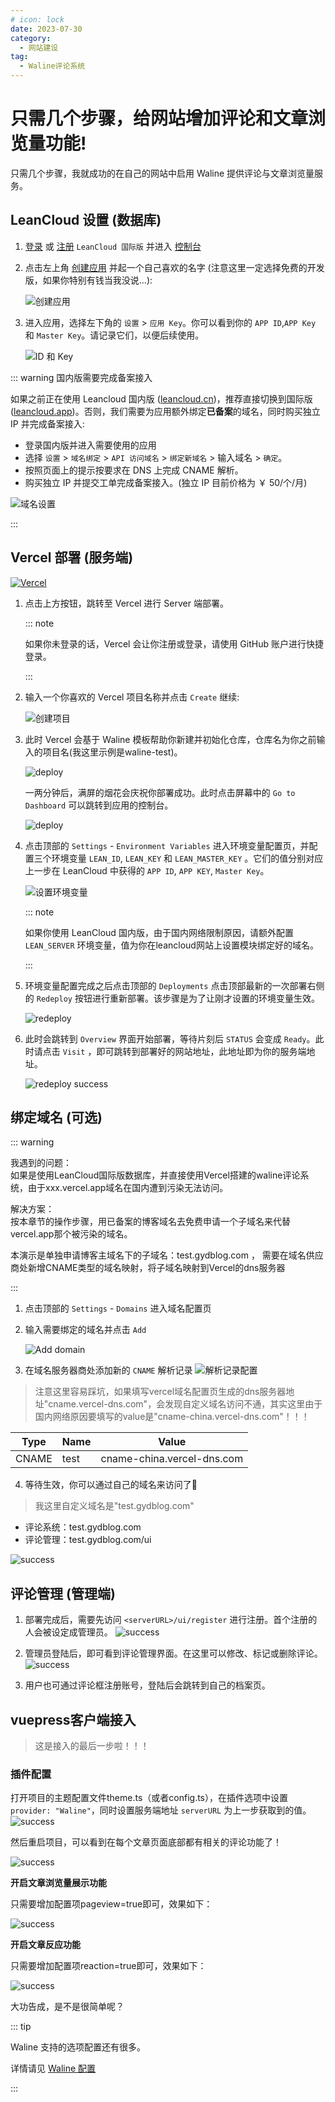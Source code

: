 ```yaml
---
# icon: lock
date: 2023-07-30
category:
  - 网站建设
tag:
  - Waline评论系统
---
```

# 只需几个步骤，给网站增加评论和文章浏览量功能!
只需几个步骤，我就成功的在自己的网站中启用 Waline 提供评论与文章浏览量服务。

## LeanCloud 设置 (数据库)

1. [登录](https://console.leancloud.app/login) 或 [注册](https://console.leancloud.app/register) `LeanCloud 国际版` 并进入 [控制台](https://console.leancloud.app/apps)

2. 点击左上角 [创建应用](https://console.leancloud.app/apps) 并起一个自己喜欢的名字 (注意这里一定选择免费的开发版，如果你特别有钱当我没说...):

   ![创建应用](http://cdn.gydblog.com/images/blog-create/waline-1.png)
   
3. 进入应用，选择左下角的 `设置` > `应用 Key`。你可以看到你的 `APP ID`,`APP Key` 和 `Master Key`。请记录它们，以便后续使用。

   ![ID 和 Key](http://cdn.gydblog.com/images/blog-create/waline-2.png)

::: warning 国内版需要完成备案接入

如果之前正在使用 Leancloud 国内版 ([leancloud.cn](https://leancloud.cn))，推荐直接切换到国际版 ([leancloud.app](https://leancloud.app))。否则，我们需要为应用额外绑定**已备案**的域名，同时购买独立 IP 并完成备案接入:

- 登录国内版并进入需要使用的应用
- 选择 `设置` > `域名绑定` > `API 访问域名` > `绑定新域名` > 输入域名 > `确定`。
- 按照页面上的提示按要求在 DNS 上完成 CNAME 解析。
- 购买独立 IP 并提交工单完成备案接入。(独立 IP 目前价格为 ￥ 50/个/月)

![域名设置](http://cdn.gydblog.com/images/blog-create/waline-3.png)

:::

## Vercel 部署 (服务端)

[![Vercel](https://vercel.com/button)](https://vercel.com/new/clone?repository-url=https%3A%2F%2Fgithub.com%2Fwalinejs%2Fwaline%2Ftree%2Fmain%2Fexample)

1. 点击上方按钮，跳转至 Vercel 进行 Server 端部署。

   ::: note

   如果你未登录的话，Vercel 会让你注册或登录，请使用 GitHub 账户进行快捷登录。

   :::

2. 输入一个你喜欢的 Vercel 项目名称并点击 `Create` 继续:

   ![创建项目](http://cdn.gydblog.com/images/blog-create/waline-4.png)

3. 此时 Vercel 会基于 Waline 模板帮助你新建并初始化仓库，仓库名为你之前输入的项目名(我这里示例是waline-test)。

   ![deploy](http://cdn.gydblog.com/images/blog-create/waline-5.png)

   一两分钟后，满屏的烟花会庆祝你部署成功。此时点击屏幕中的 `Go to Dashboard` 可以跳转到应用的控制台。

   ![deploy](http://cdn.gydblog.com/images/blog-create/waline-6.png)

4. 点击顶部的 `Settings` - `Environment Variables` 进入环境变量配置页，并配置三个环境变量 `LEAN_ID`, `LEAN_KEY` 和 `LEAN_MASTER_KEY` 。它们的值分别对应上一步在 LeanCloud 中获得的 `APP ID`, `APP KEY`, `Master Key`。

   ![设置环境变量](http://cdn.gydblog.com/images/blog-create/waline-7.png)

   ::: note

   如果你使用 LeanCloud 国内版，由于国内网络限制原因，请额外配置 `LEAN_SERVER` 环境变量，值为你在leancloud网站上设置模块绑定好的域名。

   :::

1. 环境变量配置完成之后点击顶部的 `Deployments` 点击顶部最新的一次部署右侧的 `Redeploy` 按钮进行重新部署。该步骤是为了让刚才设置的环境变量生效。

   ![redeploy](http://cdn.gydblog.com/images/blog-create/waline-8.png)

1. 此时会跳转到 `Overview` 界面开始部署，等待片刻后 `STATUS` 会变成 `Ready`。此时请点击 `Visit` ，即可跳转到部署好的网站地址，此地址即为你的服务端地址。

   ![redeploy success](http://cdn.gydblog.com/images/blog-create/waline-9.png)

## 绑定域名 (可选)

::: warning

我遇到的问题：  
如果是使用LeanCloud国际版数据库，并直接使用Vercel搭建的waline评论系统，由于xxx.vercel.app域名在国内遭到污染无法访问。

解决方案：  
按本章节的操作步骤，用已备案的博客域名去免费申请一个子域名来代替vercel.app那个被污染的域名。  

本演示是单独申请博客主域名下的子域名：test.gydblog.com ， 需要在域名供应商处新增CNAME类型的域名映射，将子域名映射到Vercel的dns服务器

:::


1. 点击顶部的 `Settings` - `Domains` 进入域名配置页

1. 输入需要绑定的域名并点击 `Add`

   ![Add domain](http://cdn.gydblog.com/images/blog-create/waline-10.png)

1. 在域名服务器商处添加新的 `CNAME` 解析记录
![解析记录配置](http://cdn.gydblog.com/images/blog-create/waline-11.png)  

> 注意这里容易踩坑，如果填写vercel域名配置页生成的dns服务器地址"cname.vercel-dns.com"，会发现自定义域名访问不通，其实这里由于 国内网络原因要填写的value是"cname-china.vercel-dns.com"！！！

   | Type  | Name    | Value                |
   | ----- | ------- | -------------------- |
   | CNAME | test | cname-china.vercel-dns.com |
 

4. 等待生效，你可以通过自己的域名来访问了:tada:

> 我这里自定义域名是"test.gydblog.com"  

   - 评论系统：test.gydblog.com
   - 评论管理：test.gydblog.com/ui

   ![success](http://cdn.gydblog.com/images/blog-create/waline-12.png)

   
## 评论管理 (管理端)

1. 部署完成后，需要先访问 `<serverURL>/ui/register` 进行注册。首个注册的人会被设定成管理员。
  ![success](http://cdn.gydblog.com/images/blog-create/waline-14.png)

1. 管理员登陆后，即可看到评论管理界面。在这里可以修改、标记或删除评论。
![success](http://cdn.gydblog.com/images/blog-create/waline-15.png)

1. 用户也可通过评论框注册账号，登陆后会跳转到自己的档案页。

## vuepress客户端接入
> 这是接入的最后一步啦！！！
### 插件配置

打开项目的主题配置文件theme.ts（或者config.ts），在插件选项中设置 `provider: "Waline"`，同时设置服务端地址 `serverURL` 为上一步获取到的值。
![success](http://cdn.gydblog.com/images/blog-create/waline-13.png)

然后重启项目，可以看到在每个文章页面底部都有相关的评论功能了！  

![success](http://cdn.gydblog.com/images/blog-create/blog-create-12.png)


**开启文章浏览量展示功能**  

只需要增加配置项pageview=true即可，效果如下：  

![success](http://cdn.gydblog.com/images/blog-create/blog-create-13.png)


**开启文章反应功能**

只需要增加配置项reaction=true即可，效果如下：  

![success](http://cdn.gydblog.com/images/blog-create/waline-16.png)

大功告成，是不是很简单呢？
 
::: tip

 Waline 支持的选项配置还有很多。

详情请见 [Waline 配置](https://plugin-comment2.vuejs.press/zh/config/waline.html)

:::


